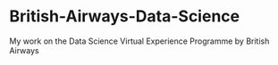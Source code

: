 # British-Airways-Data-Science
My work on the Data Science Virtual Experience Programme by British Airways
